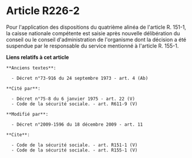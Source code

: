# Article R226-2

Pour l'application des dispositions du quatrième alinéa de l'article R. 151-1, la caisse nationale compétente est saisie
après nouvelle délibération du conseil ou le conseil d'administration de l'organisme dont la décision a été suspendue par le
responsable du service mentionné à l'article R. 155-1.

**Liens relatifs à cet article**

	**Anciens textes**:

	  - Décret n°73-916 du 24 septembre 1973 - art. 4 (Ab)

	**Cité par**:

	  - Décret n°75-8 du 6 janvier 1975 - art. 22 (V)
	  - Code de la sécurité sociale. - art. R611-9 (V)

	**Modifié par**:

	  - Décret n°2009-1596 du 18 décembre 2009 - art. 11

	**Cite**:

	  - Code de la sécurité sociale. - art. R151-1 (V)
	  - Code de la sécurité sociale. - art. R155-1 (V)
